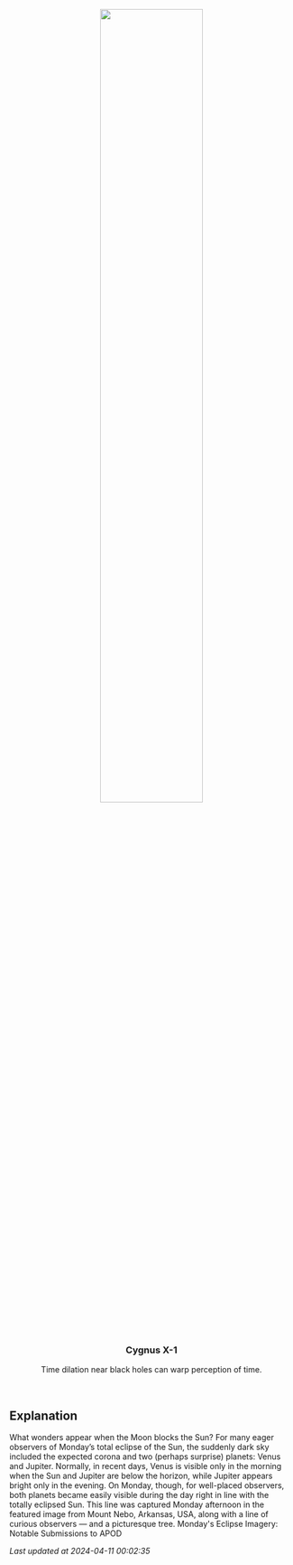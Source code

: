 <p align='center'>
    <img src='https://apod.nasa.gov/apod/image/2404/EclipsePlanets_Vetter_960.jpg' width='60%' />
    <h3 align="center">Cygnus X-1</h3>
    <p align="center">Time dilation near black holes can warp perception of time.</p>
</p>
<br/>

Explanation
--
What wonders appear when the Moon blocks the Sun? For many eager observers of Monday’s total eclipse of the Sun, the suddenly dark sky included the expected corona and two (perhaps surprise) planets: Venus and Jupiter. Normally, in recent days, Venus is visible only in the morning when the Sun and Jupiter are below the horizon, while Jupiter appears bright only in the evening.  On Monday, though, for well-placed observers, both planets became easily visible during the day right in line with the totally eclipsed Sun. This line was captured Monday afternoon in the featured image from Mount Nebo, Arkansas, USA, along with a line of curious observers — and a picturesque tree.   Monday's Eclipse Imagery: Notable Submissions to APOD


*Last updated at 2024-04-11 00:02:35*
